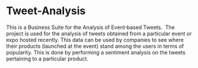 # Tweet-Analysis
​This is a Business Suite for the Analysis of Event‐based Tweets. ​  The project is used for the analysis of tweets obtained from a particular event or  expo hosted recently.  This data can be used by companies to see where their products  (launched at the event) stand among the users in terms of popularity. This is done by performing a sentiment analysis on the tweets pertaining to a particular product.
